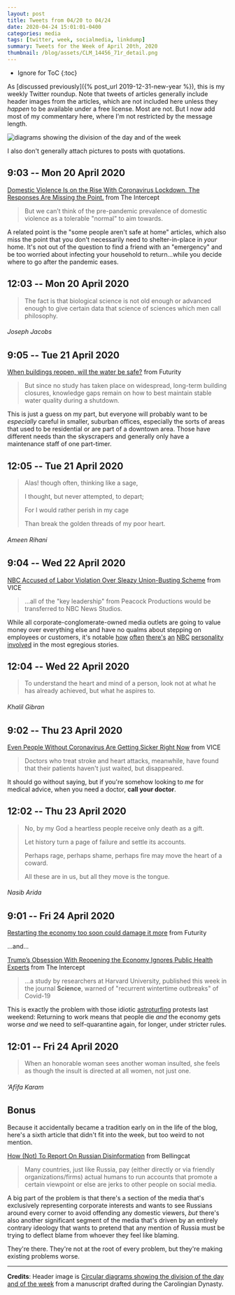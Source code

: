 ```yaml
---
layout: post
title: Tweets from 04/20 to 04/24
date: 2020-04-24 15:01:01-0400
categories: media
tags: [twitter, week, socialmedia, linkdump]
summary: Tweets for the Week of April 20th, 2020
thumbnail: /blog/assets/CLM_14456_71r_detail.png
---
```


* Ignore for ToC
{:toc}

As [discussed previously]({% post_url 2019-12-31-new-year %}), this is my weekly Twitter roundup.  Note that tweets of articles generally include header images from the articles, which are not included here unless they *happen* to be available under a free license.  Most are not.  But I now add most of my commentary here, where I'm not restricted by the message length.

![diagrams showing the division of the day and of the week](/blog/assets/CLM_14456_71r_detail.png "diagrams showing the division of the day and of the week")

I also don't generally attach pictures to posts with quotations.

## 9:03 -- Mon 20 April 2020

[<i class="fab fa-twitter-square"></i>](https://jcolag.github.io/twitter/1252221227332059136) [Domestic Violence Is on the Rise With Coronavirus Lockdown. The Responses Are Missing the Point.](https://theintercept.com/2020/04/13/coronavirus-lockdown-domestic-violence/) from The Intercept

 > But we can’t think of the pre-pandemic prevalence of domestic violence as a tolerable "normal" to aim towards.

A related point is the "some people aren't safe at home" articles, which also miss the point that you don't necessarily need to shelter-in-place in *your* home.  It's not out of the question to find a friend with an "emergency" and be too worried about infecting your household to return...while you decide where to go after the pandemic eases.

## 12:03 -- Mon 20 April 2020

[<i class="fab fa-twitter"></i>](https://jcolag.github.io/twitter/1252266525542752256)

 > The fact is that biological science is not old enough or advanced enough to give certain data that science of sciences which men call philosophy.

###### Joseph Jacobs

## 9:05 -- Tue 21 April 2020

[<i class="fab fa-twitter-square"></i>](https://jcolag.github.io/twitter/1252584118166093824) [When buildings reopen, will the water be safe?](https://www.futurity.org/stagnant-water-quality-covid-19-2336112-2/) from Futurity

 > But since no study has taken place on widespread, long-term building closures, knowledge gaps remain on how to best maintain stable water quality during a shutdown.

This is just a guess on my part, but everyone will probably want to be *especially* careful in smaller, suburban offices, especially the sorts of areas that used to be residential or are part of a downtown area.  Those have different needs than the skyscrapers and generally only have a maintenance staff of one part-timer.

## 12:05 -- Tue 21 April 2020

[<i class="fab fa-twitter"></i>](https://jcolag.github.io/twitter/1252629416657616896)

 > Alas! though often, thinking like a sage,
 >
 > I thought, but never attempted, to depart;
 >
 > For I would rather perish in my cage
 >
 > Than break the golden threads of my poor heart.

###### Ameen Rihani

## 9:04 -- Wed 22 April 2020

[<i class="fab fa-twitter-square"></i>](https://jcolag.github.io/twitter/1252946254327414788) [NBC Accused of Labor Violation Over Sleazy Union-Busting Scheme](https://www.vice.com/en_us/article/dygm87/nbc-accused-of-labor-violation-over-sleazy-union-busting-scheme) from VICE

 > ...all of the "key leadership" from Peacock Productions would be transferred to NBC News Studios.

While all corporate-conglomerate-owned media outlets are going to value money over everything else and have no qualms about stepping on employees or customers, it's notable [how](https://www.vanityfair.com/hollywood/2017/11/matt-lauer-sexual-misconduct-allegations) [often](https://www.rollingstone.com/tv/tv-news/megyn-kelly-nbc-fired-blackface-747389/) [there's](https://www.washingtonpost.com/nation/2019/10/08/ellen-degeneres-defends-watching-football-with-president-george-w-bush/) [an](https://www.cnn.com/2019/09/16/entertainment/snl-shane-gillis/index.html) [NBC](https://variety.com/2020/tv/news/ellen-crew-furious-over-poor-communication-regarding-pay-non-union-workers-during-coronavirus-shutdown-exclusive-1234582735/) [personality](https://thehill.com/homenews/media/426568-nbcs-guthrie-slammed-by-left-right-over-interview-with-covington-student) [involved](https://www.thewrap.com/today-show-slammed-for-interview-with-hate-group-leader-straight-up-nazi-recruitment-video/) in the most egregious stories.

## 12:04 -- Wed 22 April 2020

[<i class="fab fa-twitter"></i>](https://jcolag.github.io/twitter/1252991553011945473)

 > To understand the heart and mind of a person, look not at what he has already achieved, but what he aspires to.

###### Khalil Gibran

## 9:02 -- Thu 23 April 2020

[<i class="fab fa-twitter-square"></i>](https://jcolag.github.io/twitter/1253308138809417728) [Even People Without Coronavirus Are Getting Sicker Right Now](https://www.vice.com/en_us/article/v74a54/even-people-without-coronavirus-are-getting-sicker-right-now) from VICE

 > Doctors who treat stroke and heart attacks, meanwhile, have found that their patients haven't just waited, but disappeared.

It should go without saying, but if you're somehow looking to *me* for medical advice, when you need a doctor, **call your doctor**.

## 12:02 -- Thu 23 April 2020

[<i class="fab fa-twitter"></i>](https://jcolag.github.io/twitter/1253353437414043648)

 > No, by my God a heartless people receive only death as a gift.
 >
 > Let history turn a page of failure and settle its accounts.
 >
 > Perhaps rage, perhaps shame, perhaps fire may move the heart of a coward.
 >
 > All these are in us, but all they move is the tongue.

###### Nasib Arida

## 9:01 -- Fri 24 April 2020

[<i class="fab fa-twitter-square"></i>](https://jcolag.github.io/twitter/1253670275071254531) [Restarting the economy too soon could damage it more](https://www.futurity.org/reopening-businesses-covid-19covid-19-2338672/) from Futurity

...and...

[Trump’s Obsession With Reopening the Economy Ignores Public Health Experts](https://theintercept.com/2020/04/16/coronavirus-trump-economy-second-wave/) from The Intercept

 > ...a study by researchers at Harvard University, published this week in the journal **Science**, warned of "recurrent wintertime outbreaks" of Covid-19

This is exactly the problem with those idiotic [astroturfing](https://www.reddit.com/r/maryland/comments/g3niq3/i_simply_cannot_believe_that_people_are/fnstpyl/) protests last weekend:  Returning to work means that people die *and* the economy gets worse *and* we need to self-quarantine again, for longer, under stricter rules.

## 12:01 -- Fri 24 April 2020

[<i class="fab fa-twitter"></i>](https://jcolag.github.io/twitter/1253715573558571009)

 > When an honorable woman sees another woman insulted, she feels as though the insult is directed at all women, not just one.

###### ‘Afīfa Karam

## Bonus

Because it accidentally became a tradition early on in the life of the blog, here's a sixth article that didn't fit into the week, but too weird to not mention.

<i class="fas fa-square"></i> [How (Not) To Report On Russian Disinformation](https://www.bellingcat.com/resources/how-tos/2020/04/15/how-not-to-report-on-russian-disinformation/) from Bellingcat

 > Many countries, just like Russia, pay (either directly or via friendly organizations/firms) actual humans to run accounts that promote a certain viewpoint or else are jerks to other people on social media.

A big part of the problem is that there's a section of the media that's exclusively representing corporate interests and wants to see Russians around every corner to avoid offending any domestic viewers, *but* there's also another significant segment of the media that's driven by an entirely contrary ideology that wants to pretend that any mention of Russia must be trying to deflect blame from whoever they feel like blaming.

They're there.  They're not at the root of every problem, but they're making existing problems worse.

* * *

**Credits**:  Header image is [Circular diagrams showing the division of the day and of the week](https://en.wikipedia.org/wiki/Week#/media/File:CLM_14456_71r_detail.jpg) from a manuscript drafted during the Carolingian Dynasty.
